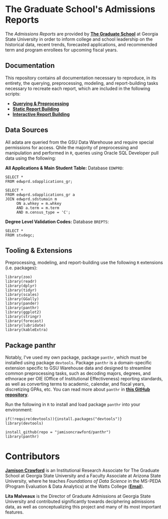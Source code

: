 # The Graduate School's Admissions Reports

The *Admissions Reports* are provided by [**The Graduate School**](https://graduate.gsu.edu/) at Georgia State University in order to inform college and school leadership on the historical data, recent trends, forecasted applications, and recommended term and program enrollees for upcoming fiscal years. 

## Documentation

This repository contains all documentation necessary to reproduce, in its entirety, the querying, preprocessing, modeling, and report-building tasks necessary to recreate each report, which are included in the following scripts:

* [**Querying & Preprocessing**](https://github.com/jamisoncrawford/admissions/blob/master/2020-02-25_admissions_sql-pull_preprocessing.r)
* [**Static Report Building**](https://github.com/jamisoncrawford/admissions/blob/master/2020-02-27_admissions-report-card_template.rmd)
* [**Interactive Report Building**](https://github.com/jamisoncrawford/admissions/blob/master/2020-02-27_admissions-report-card_template.rmd)

## Data Sources

All adata are queried from the GSU Data Warehouse and require special permissions for access. Qhile the majority of preprocessing and manipulation and performed in `R`, queries using Oracle SQL Developer pull data using the following:

**All Applications & Main Student Table:** Database `EDWPRD`:

```
SELECT *
FROM edwprd.sdapplications_gr;
   
SELECT *
FROM edwprd.sdapplications_gr a
JOIN edwprd.sdstumain m
     ON a.whkey = m.whkey 
     AND a.term = m.term 
     AND m.census_type = 'C';
```

**Degree Level Validation Codes:** Database `BREPTS`:

```
SELECT *
FROM stvdegc;
```

## Tooling & Extensions

Preprocessing, modeling, and report-building use the following `R` extensions (i.e. packages):

```
library(zoo)
library(readr)
library(dplyr)
library(tidyr)
library(scales)
library(GGally)
library(pander)
library(panthr)
library(ggplot2)
library(stringr)
library(forecast)
library(lubridate)
library(kableExtra)
```

## Package panthr

Notably, I've used my own package, package `panthr`, which must be installed using package `devtools`. Package `panthr` is a domain-specific extension specific to GSU Warehouse data and designed to streamline common preprocessing tasks, such as decoding majors, degrees, and ethnorace per OIE (Office of Institutional Effectiveness) reporting standards, as well as converting terms to academic, calendar, and fiscal years, discretizing GPAs, etc. You can read more about `panthr` in [**this GitHub repository**](https://github.com/jamisoncrawford/panthr). 

Run the following in `R` to install and load package `panthr` into your environment:

```
if(!require(devtools)){install.packages("devtools")}
library(devtools)

install_github(repo = "jamisoncrawford/panthr")
library(panthr)
```

# Contributors

[**Jamison Crawford**](https://www.linkedin.com/in/jamisoncrawford/) is an Institutional Research Associate for The Graduate School at Georgia State University and a Faculty Associate at Arizona State University, where he teaches *Foundations of Data Science* in the MS-PEDA (Program Evaluation & Data Analytics) at the Watts College ([**Email**](mailto:jcrawford52@gsu.edu)).

**Lita Malveaux** is the Director of Graduate Admissions at Georgia State University and contributed significantly towards deciphering admissions data, as well as conceptualizing this project and many of its most important features.
